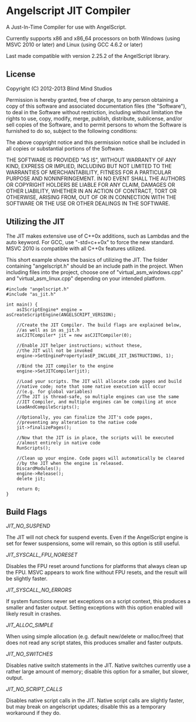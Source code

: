Angelscript JIT Compiler
========================
A Just-In-Time Compiler for use with AngelScript.

Currently supports x86 and x86_64 processors on both Windows (using MSVC 2010 or later) and Linux (using GCC 4.6.2 or later)

Last made compatible with version 2.25.2 of the AngelScript library.

License
-------

Copyright (C) 2012-2013 Blind Mind Studios

Permission is hereby granted, free of charge, to any person obtaining a copy of this software and associated documentation files (the "Software"), to deal in the Software without restriction, including without limitation the rights to use, copy, modify, merge, publish, distribute, sublicense, and/or sell copies of the Software, and to permit persons to whom the Software is furnished to do so, subject to the following conditions:

The above copyright notice and this permission notice shall be included in all copies or substantial portions of the Software.

THE SOFTWARE IS PROVIDED "AS IS", WITHOUT WARRANTY OF ANY KIND, EXPRESS OR IMPLIED, INCLUDING BUT NOT LIMITED TO THE WARRANTIES OF MERCHANTABILITY, FITNESS FOR A PARTICULAR PURPOSE AND NONINFRINGEMENT. IN NO EVENT SHALL THE AUTHORS OR COPYRIGHT HOLDERS BE LIABLE FOR ANY CLAIM, DAMAGES OR OTHER LIABILITY, WHETHER IN AN ACTION OF CONTRACT, TORT OR OTHERWISE, ARISING FROM, OUT OF OR IN CONNECTION WITH THE SOFTWARE OR THE USE OR OTHER DEALINGS IN THE SOFTWARE.

Utilizing the JIT
-----------------

The JIT makes extensive use of C++0x additions, such as Lambdas and the auto keyword. For GCC, use "-std=c++0x" to force the new standard. MSVC 2010 is compatible with all C++0x features utilized.

This short example shows the basics of utilizing the JIT. The folder containing "angelscript.h" should be an include path in the project.
When including files into the project, choose one of "virtual_asm_windows.cpp" and "virtual_asm_linux.cpp" depending on your intended platform.

    #include "angelscript.h"
    #include "as_jit.h"

    int main() {
        asIScriptEngine* engine = asCreateScriptEngine(ANGELSCRIPT_VERSION);

        //Create the JIT Compiler. The build flags are explained below,
        //as well as in as_jit.h
        asCJITCompiler* jit = new asCJITCompiler(0);

        //Enable JIT helper instructions; without these,
        //the JIT will not be invoked
        engine->SetEngineProperty(asEP_INCLUDE_JIT_INSTRUCTIONS, 1);

        //Bind the JIT compiler to the engine
        engine->SetJITCompiler(jit);

        //Load your scripts. The JIT will allocate code pages and build
        //native code; note that some native execution will occur
        //(e.g. for global variables)
        //The JIT is thread-safe, so multiple engines can use the same
        //JIT Compiler, and multiple engines can be compiling at once
        LoadAndCompileScripts();

        //Optionally, you can finalize the JIT's code pages,
        //preventing any alteration to the native code
        jit->finalizePages();

        //Now that the JIT is in place, the scripts will be executed
        //almost entirely in native code
        RunScripts();

        //Clean up your engine. Code pages will automatically be cleared
        //by the JIT when the engine is released.
        DiscardModules();
        engine->Release();
        delete jit;

        return 0;
    }

Build Flags
-----------

*JIT_NO_SUSPEND*

The JIT will not check for suspend events. Even if the AngelScript engine is set for fewer suspensions, some will remain, so this option is still useful.

*JIT_SYSCALL_FPU_NORESET*

Disables the FPU reset around functions for platforms that always clean up the FPU. MSVC appears to work fine without FPU resets, and the result will be slightly faster.

*JIT_SYSCALL_NO_ERRORS*

If system functions never set exceptions on a script context, this produces a smaller and faster output. Setting exceptions with this option enabled will likely result in crashes.

*JIT_ALLOC_SIMPLE*

When using simple allocation (e.g. default new/delete or malloc/free) that does not read any script states, this produces smaller and faster outputs.

*JIT_NO_SWITCHES*

Disables native switch statements in the JIT. Native switches currently use a rather large amount of memory; disable this option for a smaller, but slower, output.

*JIT_NO_SCRIPT_CALLS*

Disables native script calls in the JIT. Native script calls are slightly faster, but may break on angelscript updates; disable this as a temporary workaround if they do.
